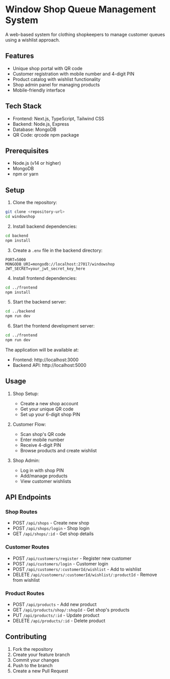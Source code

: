 # Window Shop Queue Management System

A web-based system for clothing shopkeepers to manage customer queues using a wishlist approach.

## Features

- Unique shop portal with QR code
- Customer registration with mobile number and 4-digit PIN
- Product catalog with wishlist functionality
- Shop admin panel for managing products
- Mobile-friendly interface

## Tech Stack

- Frontend: Next.js, TypeScript, Tailwind CSS
- Backend: Node.js, Express
- Database: MongoDB
- QR Code: qrcode npm package

## Prerequisites

- Node.js (v14 or higher)
- MongoDB
- npm or yarn

## Setup

1. Clone the repository:
```bash
git clone <repository-url>
cd windowshop
```

2. Install backend dependencies:
```bash
cd backend
npm install
```

3. Create a `.env` file in the backend directory:
```
PORT=5000
MONGODB_URI=mongodb://localhost:27017/windowshop
JWT_SECRET=your_jwt_secret_key_here
```

4. Install frontend dependencies:
```bash
cd ../frontend
npm install
```

5. Start the backend server:
```bash
cd ../backend
npm run dev
```

6. Start the frontend development server:
```bash
cd ../frontend
npm run dev
```

The application will be available at:
- Frontend: http://localhost:3000
- Backend API: http://localhost:5000

## Usage

1. Shop Setup:
   - Create a new shop account
   - Get your unique QR code
   - Set up your 6-digit shop PIN

2. Customer Flow:
   - Scan shop's QR code
   - Enter mobile number
   - Receive 4-digit PIN
   - Browse products and create wishlist

3. Shop Admin:
   - Log in with shop PIN
   - Add/manage products
   - View customer wishlists

## API Endpoints

### Shop Routes
- POST `/api/shops` - Create new shop
- POST `/api/shops/login` - Shop login
- GET `/api/shops/:id` - Get shop details

### Customer Routes
- POST `/api/customers/register` - Register new customer
- POST `/api/customers/login` - Customer login
- POST `/api/customers/:customerId/wishlist` - Add to wishlist
- DELETE `/api/customers/:customerId/wishlist/:productId` - Remove from wishlist

### Product Routes
- POST `/api/products` - Add new product
- GET `/api/products/shop/:shopId` - Get shop's products
- PUT `/api/products/:id` - Update product
- DELETE `/api/products/:id` - Delete product

## Contributing

1. Fork the repository
2. Create your feature branch
3. Commit your changes
4. Push to the branch
5. Create a new Pull Request 